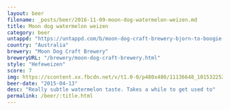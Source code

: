 ```yaml
---
layout: beer
filename: _posts/beer/2016-11-09-moon-dog-watermelon-weizen.md
title: Moon dog watermelon weizen
category: beer
untappd: "https://untappd.com/b/moon-dog-craft-brewery-bjorn-to-boogie-watermelon-weizen/561350"
country: "Australia"
brewery: "Moon Dog Craft Brewery"
breweryURL: "/brewery/moon-dog-craft-brewery.html"
style: "Hefeweizen"
score: 7
img: https://scontent.xx.fbcdn.net/v/t1.0-0/p480x480/11136648_10153225354308745_6098979194311010987_n.jpg?oh=1b524554b6e7bec5d8b8a7553a2b421e&oe=59A4C7F2
beer-date: "2015-04-13"
desc: "Really subtle watermelon taste. Takes a while to get used to"
permalink: /beer/:title.html
---
```


